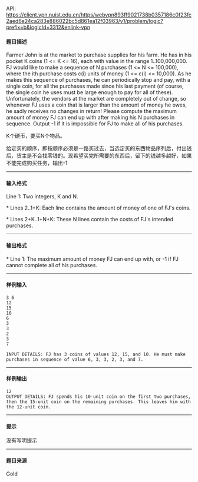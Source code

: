 API: https://client.vpn.nuist.edu.cn/https/webvpn893ff9021738b0357186c0f23fc2aed6e24ca283e886022bc5d861ea12f03963/v1/problem/logic?prefix=b&logicId=3312&enlink-vpn

#### 题目描述

Farmer John is at the market to purchase supplies for his farm. He has in his pocket K coins (1 <= K <= 16), each with value in the range 1..100,000,000. FJ would like to make a sequence of N purchases (1 <= N <= 100,000), where the ith purchase costs c(i) units of money (1 <= c(i) <= 10,000). As he makes this sequence of purchases, he can periodically stop and pay, with a single coin, for all the purchases made since his last payment (of course, the single coin he uses must be large enough to pay for all of these). Unfortunately, the vendors at the market are completely out of change, so whenever FJ uses a coin that is larger than the amount of money he owes, he sadly receives no changes in return! Please compute the maximum amount of money FJ can end up with after making his N purchases in sequence. Output -1 if it is impossible for FJ to make all of his purchases.

K个硬币，要买N个物品。

给定买的顺序，即按顺序必须是一路买过去，当选定买的东西物品序列后，付出钱后，货主是不会找零钱的。现希望买完所需要的东西后，留下的钱越多越好，如果不能完成购买任务，输出-1

---

#### 输入格式

Line 1: Two integers, K and N.

\* Lines 2..1+K: Each line contains the amount of money of one of FJ's coins.

\* Lines 2+K..1+N+K: These N lines contain the costs of FJ's intended purchases. 

---

#### 输出格式

\* Line 1: The maximum amount of money FJ can end up with, or -1 if FJ cannot complete all of his purchases.

---

#### 样例输入
```
3 6
12
15
10
6
3
3
2
3
7

INPUT DETAILS: FJ has 3 coins of values 12, 15, and 10. He must make purchases in sequence of value 6, 3, 3, 2, 3, and 7. 

```

---

#### 样例输出
```
12 
OUTPUT DETAILS: FJ spends his 10-unit coin on the first two purchases, then the 15-unit coin on the remaining purchases. This leaves him with the 12-unit coin. 
```

---

#### 提示

没有写明提示

---

#### 题目来源

Gold